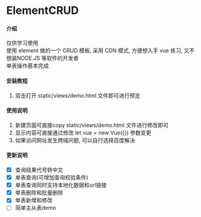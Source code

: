 # ElementCRUD

#### 介绍
  仅供学习使用  
  使用 element 做的一个 CRUD 模板, 采用 CDN 模式, 方便想入手 vue 练习, 又不想装NODE.JS 等软件的开发者   
  单表操作基本完成

#### 安装教程

1. 双击打开 static/views/demo.html 文件即可进行预览

#### 使用说明

1. 新建页面可直接copy static/views/demo.html 文件进行修改即可
2. 显示内容可直接通过修改 let vue = new Vue({}) 参数变更
3. 如果访问网址发生跨域问题, 可以自行选择百度解决

#### 更新说明
- [x] 查询结果代号转中文
- [x] 单表查询(可增加查询校验条件) 
- [x] 单表查询同时支持本地化数据和url链接
- [x] 单表删除和批量删除
- [x] 单表新增和修改
- [ ] 简单主从表demo

